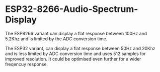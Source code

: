 # ESP32-8266-Audio-Spectrum-Display

The ESP8266 variant can display a flat response between 100Hz and 5.2Khz and is limited by the ADC conversion time.

The ESP32 variant, can display a flat response between 50Hz and 20Khz and is less limited by ADC conversion time and uses 512 samples for improved resolution. It could be optimised even further for a wider freqencuy response.
